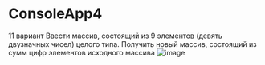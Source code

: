 # ConsoleApp4
11 вариант Ввести  массив,  состоящий  из  9  элементов  (девять  двузначных  чисел)  целого типа. Получить новый массив, состоящий из сумм цифр элементов исходного массива
![image](https://user-images.githubusercontent.com/89976364/160812770-881e4359-1459-4721-a120-f7b6cfcd02c7.png)

